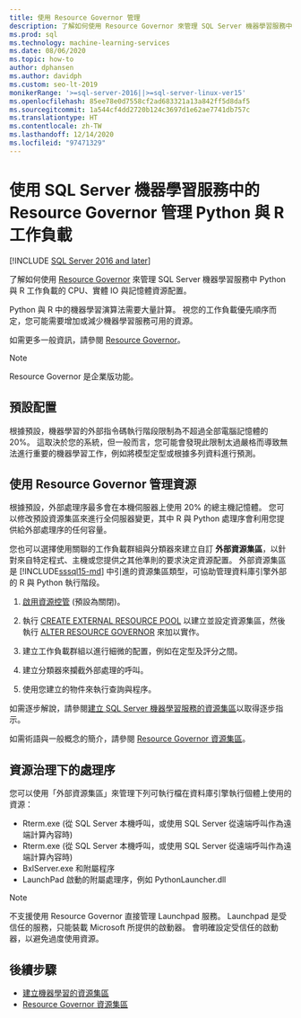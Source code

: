 ```yaml
---
title: 使用 Resource Governor 管理
description: 了解如何使用 Resource Governor 來管理 SQL Server 機器學習服務中 Python 與 R 工作負載的 CPU、實體 IO 與記憶體資源配置。
ms.prod: sql
ms.technology: machine-learning-services
ms.date: 08/06/2020
ms.topic: how-to
author: dphansen
ms.author: davidph
ms.custom: seo-lt-2019
monikerRange: '>=sql-server-2016||>=sql-server-linux-ver15'
ms.openlocfilehash: 85ee78e0d7558cf2ad683321a13a842ff5d8daf5
ms.sourcegitcommit: 1a544cf4dd2720b124c3697d1e62ae7741db757c
ms.translationtype: HT
ms.contentlocale: zh-TW
ms.lasthandoff: 12/14/2020
ms.locfileid: "97471329"
---
```

# <a name="manage-python-and-r-workloads-with-resource-governor-in-sql-server-machine-learning-services"></a>使用 SQL Server 機器學習服務中的 Resource Governor 管理 Python 與 R 工作負載
[!INCLUDE [SQL Server 2016 and later](../../includes/applies-to-version/sqlserver2016.md)]

了解如何使用 [Resource Governor](../../relational-databases/resource-governor/resource-governor.md) 來管理 SQL Server 機器學習服務中 Python 與 R 工作負載的 CPU、實體 IO 與記憶體資源配置。

Python 與 R 中的機器學習演算法需要大量計算。 視您的工作負載優先順序而定，您可能需要增加或減少機器學習服務可用的資源。

如需更多一般資訊，請參閱 [Resource Governor](../../relational-databases/resource-governor/resource-governor.md)。

> [!NOTE] 
> Resource Governor 是企業版功能。

## <a name="default-allocations"></a>預設配置

根據預設，機器學習的外部指令碼執行階段限制為不超過全部電腦記憶體的 20%。 這取決於您的系統，但一般而言，您可能會發現此限制太過嚴格而導致無法進行重要的機器學習工作，例如將模型定型或根據多列資料進行預測。 

## <a name="manage-resources-with-resource-governor"></a>使用 Resource Governor 管理資源
 
根據預設，外部處理序最多會在本機伺服器上使用 20% 的總主機記憶體。 您可以修改預設資源集區來進行全伺服器變更，其中 R 與 Python 處理序會利用您提供給外部處理序的任何容量。

您也可以選擇使用關聯的工作負載群組與分類器來建立自訂 **外部資源集區**，以針對來自特定程式、主機或您提供之其他準則的要求決定資源配置。 外部資源集區是 [!INCLUDE[sssql15-md](../../includes/sssql15-md.md)] 中引進的資源集區類型，可協助管理資料庫引擎外部的 R 與 Python 執行階段。

1. [啟用資源控管](../../relational-databases/resource-governor/enable-resource-governor.md) (預設為關閉)。

2. 執行 [CREATE EXTERNAL RESOURCE POOL](../../t-sql/statements/create-external-resource-pool-transact-sql.md) 以建立並設定資源集區，然後執行 [ALTER RESOURCE GOVERNOR](../../t-sql/statements/alter-resource-governor-transact-sql.md) 來加以實作。

3. 建立工作負載群組以進行細微的配置，例如在定型及評分之間。

4. 建立分類器來攔截外部處理的呼叫。

5. 使用您建立的物件來執行查詢與程序。

如需逐步解說，請參閱[建立 SQL Server 機器學習服務的資源集區](create-external-resource-pool.md)以取得逐步指示。

如需術語與一般概念的簡介，請參閱 [Resource Governor 資源集區](../../relational-databases/resource-governor/resource-governor-resource-pool.md)。

## <a name="processes-under-resource-governance"></a>資源治理下的處理序
  
 您可以使用「外部資源集區」來管理下列可執行檔在資料庫引擎執行個體上使用的資源：

+ Rterm.exe (從 SQL Server 本機呼叫，或使用 SQL Server 從遠端呼叫作為遠端計算內容時)
+ Rterm.exe (從 SQL Server 本機呼叫，或使用 SQL Server 從遠端呼叫作為遠端計算內容時)
+ BxlServer.exe 和附屬程序
+ LaunchPad 啟動的附屬處理序，例如 PythonLauncher.dll
  
> [!NOTE]
> 不支援使用 Resource Governor 直接管理 Launchpad 服務。 Launchpad 是受信任的服務，只能裝載 Microsoft 所提供的啟動器。 會明確設定受信任的啟動器，以避免過度使用資源。
  
## <a name="next-steps"></a>後續步驟

+ [建立機器學習的資源集區](create-external-resource-pool.md)
+ [Resource Governor 資源集區](../../relational-databases/resource-governor/resource-governor-resource-pool.md)